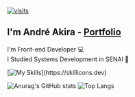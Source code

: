 [![visits](https://github-visit-counter.herokuapp.com/DevAndreAkira/DevAndreAkira/visits.svg)](#)
## I'm André Akira - <a href="https://devandreakira.github.io/portfolio_devandreakira" target="_blank">Portfolio</a>

I'm Front-end Developer :computer:<br>
I Studied Systems Development in SENAI :book:

<!-- <img src="https://devandreakira.github.io/Portfolio/img/capa1.webp" /> -->

[![My Skills](https://skillicons.dev/icons?i=html,css,js,bootstrap,jquery,sass,react,wordpress,php,mysql,ps,ai,figma,electron,gradle,)](https://skillicons.dev)


![Anurag's GitHub stats](https://github-readme-stats.vercel.app/api?username=DevAndreAkira&line_height=20&count_private=true&show_icons=true&theme=tokyonight)
![Top Langs](https://github-readme-stats.vercel.app/api/top-langs/?username=DevAndreAkira&langs_count=6&layout=compact&theme=tokyonight)

<!--
**DevAndreAkira/DevAndreAkira** is a ✨ _special_ ✨ repository because its `README.md` (this file) appears on your GitHub profile.

Here are some ideas to get you started:

- 🔭 I’m currently working on ...
- 🌱 I’m currently learning ...
- 👯 I’m looking to collaborate on ...
- 🤔 I’m looking for help with ...
- 💬 Ask me about ...
- 📫 How to reach me: ...
- 😄 Pronouns: ...
- ⚡ Fun fact: ...
-->
